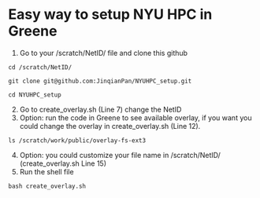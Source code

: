 # Easy way to setup NYU HPC in Greene
1. Go to your /scratch/NetID/ file and clone this github
```
cd /scratch/NetID/

git clone git@github.com:JinqianPan/NYUHPC_setup.git

cd NYUHPC_setup
```
2. Go to create_overlay.sh (Line 7) change the NetID
3. Option: run the code in Greene to see available overlay, if you want you could change the overlay in create_overlay.sh (Line 12).
```
ls /scratch/work/public/overlay-fs-ext3
```
4. Option: you could customize your file name in /scratch/NetID/ (create_overlay.sh Line 15)
5. Run the shell file
```
bash create_overlay.sh
```